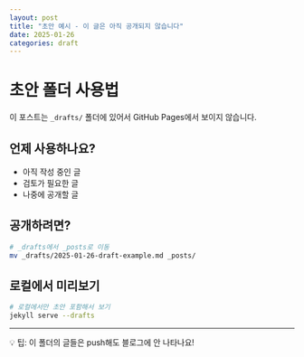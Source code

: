 ```yaml
---
layout: post
title: "초안 예시 - 이 글은 아직 공개되지 않습니다"
date: 2025-01-26
categories: draft
---
```


# 초안 폴더 사용법

이 포스트는 `_drafts/` 폴더에 있어서 GitHub Pages에서 보이지 않습니다.

## 언제 사용하나요?

- 아직 작성 중인 글
- 검토가 필요한 글
- 나중에 공개할 글

## 공개하려면?

```bash
# _drafts에서 _posts로 이동
mv _drafts/2025-01-26-draft-example.md _posts/
```

## 로컬에서 미리보기

```bash
# 로컬에서만 초안 포함해서 보기
jekyll serve --drafts
```

---

💡 팁: 이 폴더의 글들은 push해도 블로그에 안 나타나요!